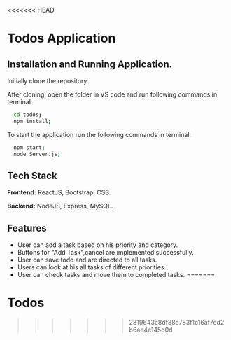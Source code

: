 <<<<<<< HEAD

# Todos Application


## Installation and Running Application.

Initially clone the repository.

After cloning, open the folder in VS code and run following commands in terminal.

```bash
  cd todos;
  npm install;
```

To start the application run the following commands in terminal:

```bash
  npm start;
  node Server.js;
```
    


## Tech Stack

**Frontend:** ReactJS, Bootstrap, CSS.

**Backend:** NodeJS, Express, MySQL.


## Features

- User can add a task based on his priority and category.
- Buttons for "Add Task",cancel are implemented successfully.
- User can save todo and are directed to all tasks.
- Users can look at his all tasks of different priorities.
- User can check tasks and move them to completed tasks.
=======
# Todos
>>>>>>> 2819643c8df38a783f1c16af7ed2b6ae4e145d0d
